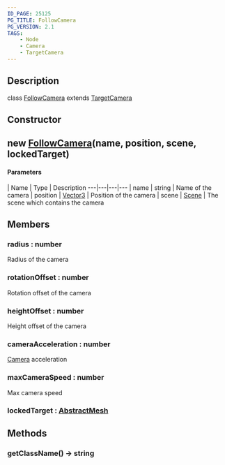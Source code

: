 ```yaml
---
ID_PAGE: 25125
PG_TITLE: FollowCamera
PG_VERSION: 2.1
TAGS:
    - Node
    - Camera
    - TargetCamera
---
```

## Description

class [FollowCamera](/classes/3.0/FollowCamera) extends [TargetCamera](/classes/3.0/TargetCamera)



## Constructor

## new [FollowCamera](/classes/3.0/FollowCamera)(name, position, scene, lockedTarget)



#### Parameters
 | Name | Type | Description
---|---|---|---
 | name | string |      Name of the camera
 | position | [Vector3](/classes/3.0/Vector3) |      Position of the camera
 | scene | [Scene](/classes/3.0/Scene) |      The scene which contains the camera
## Members

### radius : number

Radius of the camera

### rotationOffset : number

Rotation offset of the camera

### heightOffset : number

Height offset of the camera

### cameraAcceleration : number

[Camera](/classes/3.0/Camera) acceleration

### maxCameraSpeed : number

Max camera speed

### lockedTarget : [AbstractMesh](/classes/3.0/AbstractMesh)



## Methods

### getClassName() &rarr; string


